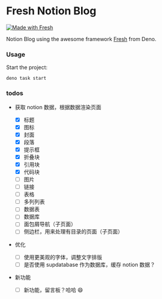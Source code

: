 # Fresh Notion Blog

[![Made with Fresh](https://fresh.deno.dev/fresh-badge-dark.svg)](https://fresh.deno.dev)

Notion Blog using the awesome framework [Fresh](https://fresh.deno.dev) from Deno.

### Usage

Start the project:

```
deno task start
```

### todos

- 获取 notion 数据，根据数据渲染页面

  - [x] 标题
  - [x] 图标
  - [x] 封面
  - [x] 段落
  - [x] 提示框
  - [x] 折叠块
  - [x] 引用块
  - [x] 代码块
  - [ ] 图片
  - [ ] 链接
  - [ ] 表格
  - [ ] 多列列表
  - [ ] 数据表
  - [ ] 数据库
  - [ ] 面包屑导航（子页面）
  - [ ] 侧边栏，用来处理有目录的页面（子页面）

- 优化

  - [ ] 使用更美观的字体，调整文字排版
  - [ ] 是否使用 supdatabase 作为数据库，缓存 notion 数据？

- 新功能

  - [ ] 新功能，留言板？哈哈 😄
